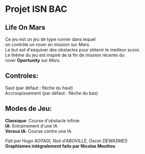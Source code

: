 # Projet ISN BAC

Life On Mars
-------------------
Ce jeu est un jeu de type runner dans lequel  
on contrôle un rover en mission sur *Mars*.  
Le but est d'esquiver des obstacles pour obtenir le meilleur score.  
Le thème du jeu est inspiré de la fin de mission récente du  
rover **Oportunity** sur *Mars*.
## Controles:  
Saut (par défaut : flèche du haut)  
Accroupissement (par défaut : flèche du bas)  
## Modes de Jeu:  
__Classique__: Course d'obstacle infinie  
__IA__: Entrainement d'une IA  
__Versus IA__: Course contre une IA

*Fait par Hugo AOYAGI, Noé d'ABOVILLE, Oscar DEWASMES*  
__Graphismes intégralement faits par Nicolas Mouttou__
